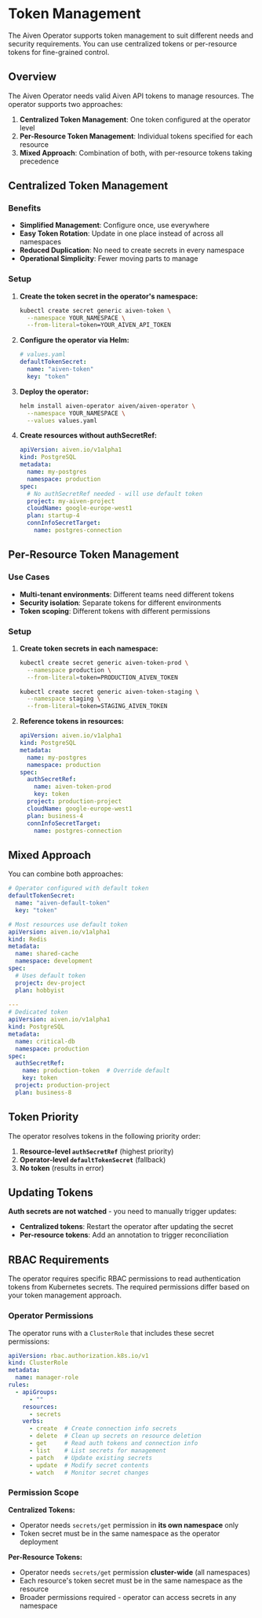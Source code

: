 # Token Management

The Aiven Operator supports token management to suit different needs and security requirements. You can use centralized tokens or per-resource tokens for fine-grained control.

## Overview

The Aiven Operator needs valid Aiven API tokens to manage resources. The operator supports two approaches:

1. **Centralized Token Management**: One token configured at the operator level
2. **Per-Resource Token Management**: Individual tokens specified for each resource
3. **Mixed Approach**: Combination of both, with per-resource tokens taking precedence

## Centralized Token Management

### Benefits

- **Simplified Management**: Configure once, use everywhere
- **Easy Token Rotation**: Update in one place instead of across all namespaces
- **Reduced Duplication**: No need to create secrets in every namespace
- **Operational Simplicity**: Fewer moving parts to manage

### Setup

1. **Create the token secret in the operator's namespace:**
   ```bash
   kubectl create secret generic aiven-token \
     --namespace YOUR_NAMESPACE \
     --from-literal=token=YOUR_AIVEN_API_TOKEN
   ```

2. **Configure the operator via Helm:**
   ```yaml
   # values.yaml
   defaultTokenSecret:
     name: "aiven-token"
     key: "token"
   ```

3. **Deploy the operator:**
   ```bash
   helm install aiven-operator aiven/aiven-operator \
     --namespace YOUR_NAMESPACE \
     --values values.yaml
   ```

4. **Create resources without authSecretRef:**
   ```yaml
   apiVersion: aiven.io/v1alpha1
   kind: PostgreSQL
   metadata:
     name: my-postgres
     namespace: production
   spec:
     # No authSecretRef needed - will use default token
     project: my-aiven-project
     cloudName: google-europe-west1
     plan: startup-4
     connInfoSecretTarget:
       name: postgres-connection
   ```

## Per-Resource Token Management

### Use Cases

- **Multi-tenant environments**: Different teams need different tokens
- **Security isolation**: Separate tokens for different environments
- **Token scoping**: Different tokens with different permissions

### Setup

1. **Create token secrets in each namespace:**

   ```bash
   kubectl create secret generic aiven-token-prod \
     --namespace production \
     --from-literal=token=PRODUCTION_AIVEN_TOKEN

   kubectl create secret generic aiven-token-staging \
     --namespace staging \
     --from-literal=token=STAGING_AIVEN_TOKEN
   ```

2. **Reference tokens in resources:**

   ```yaml
   apiVersion: aiven.io/v1alpha1
   kind: PostgreSQL
   metadata:
     name: my-postgres
     namespace: production
   spec:
     authSecretRef:
       name: aiven-token-prod
       key: token
     project: production-project
     cloudName: google-europe-west1
     plan: business-4
     connInfoSecretTarget:
       name: postgres-connection
   ```

## Mixed Approach

You can combine both approaches:

```yaml
# Operator configured with default token
defaultTokenSecret:
  name: "aiven-default-token"
  key: "token"
```

```yaml
# Most resources use default token
apiVersion: aiven.io/v1alpha1
kind: Redis
metadata:
  name: shared-cache
  namespace: development
spec:
  # Uses default token
  project: dev-project
  plan: hobbyist
  
---
# Dedicated token
apiVersion: aiven.io/v1alpha1
kind: PostgreSQL
metadata:
  name: critical-db
  namespace: production
spec:
  authSecretRef:
    name: production-token  # Override default
    key: token
  project: production-project
  plan: business-8
```

## Token Priority

The operator resolves tokens in the following priority order:

1. **Resource-level `authSecretRef`** (highest priority)
2. **Operator-level `defaultTokenSecret`** (fallback)
3. **No token** (results in error)

## Updating Tokens

**Auth secrets are not watched** - you need to manually trigger updates:

- **Centralized tokens**: Restart the operator after updating the secret
- **Per-resource tokens**: Add an annotation to trigger reconciliation

## RBAC Requirements

The operator requires specific RBAC permissions to read authentication tokens from Kubernetes secrets. The required permissions differ based on your token management approach.

### Operator Permissions

The operator runs with a `ClusterRole` that includes these secret permissions:

```yaml
apiVersion: rbac.authorization.k8s.io/v1
kind: ClusterRole
metadata:
  name: manager-role
rules:
  - apiGroups:
      - ""
    resources:
      - secrets
    verbs:
      - create  # Create connection info secrets
      - delete  # Clean up secrets on resource deletion
      - get     # Read auth tokens and connection info
      - list    # List secrets for management
      - patch   # Update existing secrets
      - update  # Modify secret contents
      - watch   # Monitor secret changes
```

### Permission Scope

**Centralized Tokens:**
- Operator needs `secrets/get` permission in **its own namespace** only
- Token secret must be in the same namespace as the operator deployment

**Per-Resource Tokens:**
- Operator needs `secrets/get` permission **cluster-wide** (all namespaces)
- Each resource's token secret must be in the same namespace as the resource
- Broader permissions required - operator can access secrets in any namespace